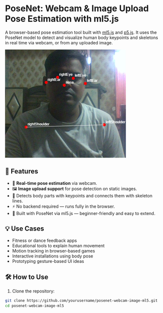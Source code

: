 # PoseNet: Webcam & Image Upload Pose Estimation with ml5.js

A browser-based pose estimation tool built with [ml5.js](https://ml5js.org/) and [p5.js](https://p5js.org/). It uses the PoseNet model to detect and visualize human body keypoints and skeletons in real time via webcam, or from any uploaded image.

![PoseNet Demo Screenshot](body-part-detection.png)

## 🚀 Features

- 🔴 **Real-time pose estimation** via webcam.
- 🖼️ **Image upload support** for pose detection on static images.
- 🎯 Detects body parts with keypoints and connects them with skeleton lines.
- ⚡ No backend required — runs fully in the browser.
- 🧠 Built with PoseNet via ml5.js — beginner-friendly and easy to extend.

## 💡 Use Cases

- Fitness or dance feedback apps
- Educational tools to explain human movement
- Motion tracking in browser-based games
- Interactive installations using body pose
- Prototyping gesture-based UI ideas

## 🛠️ How to Use

1. Clone the repository:

```bash
git clone https://github.com/yourusername/posenet-webcam-image-ml5.git
cd posenet-webcam-image-ml5
